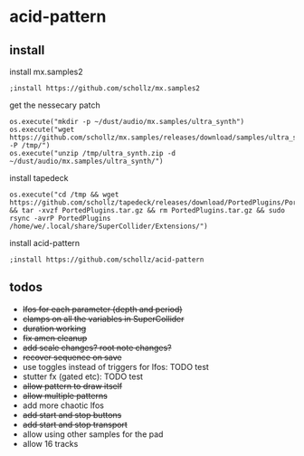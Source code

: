 # acid-pattern

## install

install mx.samples2
```
;install https://github.com/schollz/mx.samples2
```

get the nessecary patch

```
os.execute("mkdir -p ~/dust/audio/mx.samples/ultra_synth")
os.execute("wget https://github.com/schollz/mx.samples/releases/download/samples/ultra_synth.zip -P /tmp/")
os.execute("unzip /tmp/ultra_synth.zip -d ~/dust/audio/mx.samples/ultra_synth/")
```

install tapedeck

```
os.execute("cd /tmp && wget https://github.com/schollz/tapedeck/releases/download/PortedPlugins/PortedPlugins.tar.gz && tar -xvzf PortedPlugins.tar.gz && rm PortedPlugins.tar.gz && sudo rsync -avrP PortedPlugins /home/we/.local/share/SuperCollider/Extensions/")
```

install acid-pattern

```
;install https://github.com/schollz/acid-pattern
```


## todos

- ~~lfos for each parameter (depth and period)~~
- ~~clamps on all the variables in SuperCollider~~
- ~~duration working~~
- ~~fix amen cleanup~~
- ~~add scale changes? root note changes?~~
- ~~recover sequence on save~~
- use toggles instead of triggers for lfos: TODO test
- stutter fx (gated etc): TODO test
- ~~allow pattern to draw itself~~
- ~~allow multiple patterns~~
- add more chaotic lfos
- ~~add start and stop buttons~~
- ~~add start and stop transport~~
- allow using other samples for the pad
- allow 16 tracks
